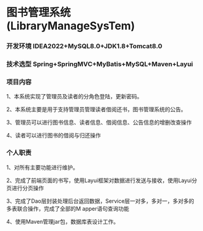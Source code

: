 # 图书管理系统(LibraryManageSysTem)

### 开发环境 IDEA2022+MySQL8.0+JDK1.8+Tomcat8.0 

### 技术选型 Spring+SpringMVC+MyBatis+MySQL+Maven+Layui 

### 项目内容 

1、本系统实现了管理员及读者的分角色登陆，更新密码。 

2、本系统主要是用于支持管理员管理读者借阅还书，图书管理系统的公告。 

3、管理员可以进行图书信息、读者信息、借阅信息、公告信息的增删改查操作 

4、读者可以进行图书的借阅与归还操作 

### 个人职责 

1、对所有主要功能进行维护。 

2、完成了前端页面的书写，使用Layui框架对数据进行发送与接收，使用Layui分页进行分页操作 

3、完成了Dao层封装处理后台返回数据，Service层一对多，多对一，多对多的多表联合操作，完成了全部的M apper语句查询功能 

4、使用Maven管理jar包，数据库表设计工作。